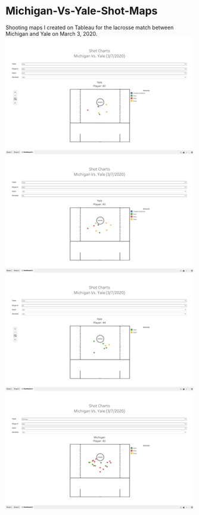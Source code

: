 # Michigan-Vs-Yale-Shot-Maps
Shooting maps I created on Tableau for the lacrosse match between Michigan and Yale on March 3, 2020.
![Map 1](./ShotChartImages/Map1.png)
![Map 2](./ShotChartImages/Map2.png)
![Map 3](./ShotChartImages/Map3.png)
![Map 4](./ShotChartImages/Map4.png)

